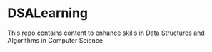 # DSALearning
This repo contains content to enhance skills in Data Structures and Algorithms in Computer Science
